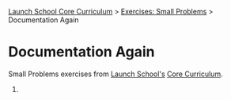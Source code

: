 [Launch School Core Curriculum][readme] >
[Exercises: Small Problems][small-problems] >
Documentation Again

# Documentation Again

Small Problems exercises from [Launch School's](https://launchschool.com) [Core Curriculum](https://launchschool.com/courses).

1.

<!-- internal links -->

[readme]: /README.md
[small-problems]: contents.md

<!-- external links -->

[core-curriculum]: https://launchschool.com/courses
[launch-school]: https://launchschool.com
